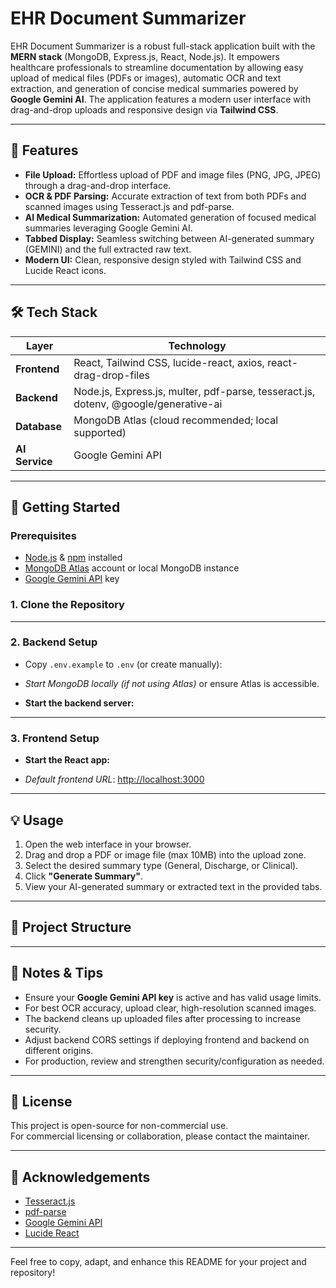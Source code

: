 # EHR Document Summarizer

EHR Document Summarizer is a robust full-stack application built with the **MERN stack** (MongoDB, Express.js, React, Node.js). It empowers healthcare professionals to streamline documentation by allowing easy upload of medical files (PDFs or images), automatic OCR and text extraction, and generation of concise medical summaries powered by **Google Gemini AI**. The application features a modern user interface with drag-and-drop uploads and responsive design via **Tailwind CSS**.

---

## 🚀 Features

- **File Upload:** Effortless upload of PDF and image files (PNG, JPG, JPEG) through a drag-and-drop interface.
- **OCR & PDF Parsing:** Accurate extraction of text from both PDFs and scanned images using Tesseract.js and pdf-parse.
- **AI Medical Summarization:** Automated generation of focused medical summaries leveraging Google Gemini AI.
- **Tabbed Display:** Seamless switching between AI-generated summary (GEMINI) and the full extracted raw text.
- **Modern UI:** Clean, responsive design styled with Tailwind CSS and Lucide React icons.

---

## 🛠️ Tech Stack

| Layer        | Technology                                            |
|--------------|------------------------------------------------------|
| **Frontend** | React, Tailwind CSS, lucide-react, axios, react-drag-drop-files |
| **Backend**  | Node.js, Express.js, multer, pdf-parse, tesseract.js, dotenv, @google/generative-ai |
| **Database** | MongoDB Atlas (cloud recommended; local supported)   |
| **AI Service** | Google Gemini API                                  |

---

## 🏁 Getting Started

### Prerequisites

- [Node.js](https://nodejs.org/) & [npm](https://www.npmjs.com/) installed
- [MongoDB Atlas](https://www.mongodb.com/atlas) account or local MongoDB instance
- [Google Gemini API](https://ai.google.dev/) key

### 1. Clone the Repository


---

### 2. Backend Setup


- Copy `.env.example` to `.env` (or create manually):


- _Start MongoDB locally (if not using Atlas)_ or ensure Atlas is accessible.

- **Start the backend server:**

---

### 3. Frontend Setup


- **Start the React app:**

- _Default frontend URL_: [http://localhost:3000](http://localhost:3000)

---

## 💡 Usage

1. Open the web interface in your browser.
2. Drag and drop a PDF or image file (max 10MB) into the upload zone.
3. Select the desired summary type (General, Discharge, or Clinical).
4. Click **"Generate Summary"**.
5. View your AI-generated summary or extracted text in the provided tabs.

---

## 📁 Project Structure


---

## 📝 Notes & Tips

- Ensure your **Google Gemini API key** is active and has valid usage limits.
- For best OCR accuracy, upload clear, high-resolution scanned images.
- The backend cleans up uploaded files after processing to increase security.
- Adjust backend CORS settings if deploying frontend and backend on different origins.
- For production, review and strengthen security/configuration as needed.

---

## 📜 License

This project is open-source for non-commercial use.  
For commercial licensing or collaboration, please contact the maintainer.

---

## 🙏 Acknowledgements

- [Tesseract.js](https://github.com/naptha/tesseract.js)
- [pdf-parse](https://www.npmjs.com/package/pdf-parse)
- [Google Gemini API](https://ai.google.dev/)
- [Lucide React](https://lucide.dev/)

---

Feel free to copy, adapt, and enhance this README for your project and repository!
